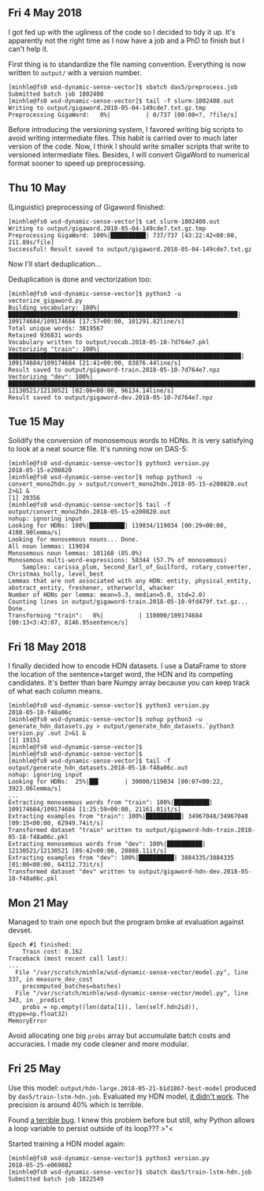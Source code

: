 ## Fri 4 May 2018

I got fed up with the ugliness of the code so I decided to tidy it up. It's
apparently not the right time as I now have a job and a PhD to finish but I
can't help it.

First thing is to standardize the file naming convention. Everything is now
written to `output/` with a version number.

    [minhle@fs0 wsd-dynamic-sense-vector]$ sbatch das5/preprocess.job
    Submitted batch job 1802408
    [minhle@fs0 wsd-dynamic-sense-vector]$ tail -f slurm-1802408.out
    Writing to output/gigaword.2018-05-04-149cde7.txt.gz.tmp
    Preprocessing GigaWord:   0%|          | 0/737 [00:00<?, ?file/s]

Before introducing the versioning system, I favored writing big scripts to 
avoid writing intermediate files. This habit is carried over to much later
version of the code. Now, I think I should write smaller scripts that write
to versioned intermediate files. Besides, I will convert GigaWord to numerical 
format sooner to speed up preprocessing.

## Thu 10 May 

(Linguistic) preprocessing of Gigaword finished:

    [minhle@fs0 wsd-dynamic-sense-vector]$ cat slurm-1802408.out
    Writing to output/gigaword.2018-05-04-149cde7.txt.gz.tmp
    Preprocessing GigaWord: 100%|██████████| 737/737 [43:22:42<00:00, 211.89s/file]
    Successful! Result saved to output/gigaword.2018-05-04-149cde7.txt.gz

Now I'll start deduplication...

Deduplication is done and vectorization too:

    [minhle@fs0 wsd-dynamic-sense-vector]$ python3 -u vectorize_gigaword.py
    Building vocabulary: 100%|█████████████████████████████████████████████████████████████████| 109174684/109174684 [17:57<00:00, 101291.82line/s]
    Total unique words: 3819567
    Retained 936831 words
    Vocabulary written to output/vocab.2018-05-10-7d764e7.pkl
    Vectorizing "train": 100%|██████████████████████████████████████████████████████████████████| 109174684/109174684 [21:41<00:00, 83876.44line/s]
    Result saved to output/gigaword-train.2018-05-10-7d764e7.npz
    Vectorizing "dev": 100%|██████████████████████████████████████████████████████████████████████| 12130521/12130521 [02:06<00:00, 96134.14line/s]
    Result saved to output/gigaword-dev.2018-05-10-7d764e7.npz

## Tue 15 May

Solidify the conversion of monosemous words to HDNs. It is very satisfying to 
look at a neat source file. It's running now on DAS-5:

    [minhle@fs0 wsd-dynamic-sense-vector]$ python3 version.py
    2018-05-15-e200820
    [minhle@fs0 wsd-dynamic-sense-vector]$ nohup python3 -u convert_mono2hdn.py > output/convert_mono2hdn.2018-05-15-e200820.out 2>&1 &
    [1] 20356
    [minhle@fs0 wsd-dynamic-sense-vector]$ tail -f output/convert_mono2hdn.2018-05-15-e200820.out
    nohup: ignoring input
    Looking for HDNs: 100%|██████████| 119034/119034 [00:29<00:00, 4100.90lemma/s]
    Looking for monosemous nouns... Done.
    All noun lemmas: 119034
    Monosemous noun lemmas: 101168 (85.0%)
    Monosemous multi-word-expressions: 58344 (57.7% of monosemous)
        Samples: carissa_plum, Second_Earl_of_Guilford, rotary_converter, Christmas_holly, level_best
    Lemmas that are not associated with any HDN: entity, physical_entity, abstract_entity, freshener, otherworld, whacker
    Number of HDNs per lemma: mean=5.3, median=5.0, std=2.0)
    Counting lines in output/gigaword-train.2018-05-10-9fd479f.txt.gz... Done.
    Transforming "train":   0%|          | 110000/109174684 [00:13<3:43:07, 8146.95sentence/s]

## Fri 18 May 2018

I finally decided how to encode HDN datasets. I use a DataFrame to store the
location of the sentence+target word, the HDN and its competing candidates.
It's better than bare Numpy array because you can keep track of what each column
means.

    [minhle@fs0 wsd-dynamic-sense-vector]$ python3 version.py
    2018-05-18-f48a06c
    [minhle@fs0 wsd-dynamic-sense-vector]$ nohup python3 -u generate_hdn_datasets.py > output/generate_hdn_datasets.`python3 version.py`.out 2>&1 &
    [1] 19151
    [minhle@fs0 wsd-dynamic-sense-vector]$
    [minhle@fs0 wsd-dynamic-sense-vector]$
    [minhle@fs0 wsd-dynamic-sense-vector]$ tail -f output/generate_hdn_datasets.2018-05-18-f48a06c.out
    nohup: ignoring input
    Looking for HDNs:  25%|██▌       | 30000/119034 [00:07<00:22, 3923.06lemma/s]
    ...
    Extracting monosemous words from "train": 100%|██████████| 109174684/109174684 [1:25:59<00:00, 21161.01it/s]
    Extracting examples from "train": 100%|██████████| 34967048/34967048 [09:15<00:00, 62949.74it/s]
    Transformed dataset "train" written to output/gigaword-hdn-train.2018-05-18-f48a06c.pkl
    Extracting monosemous words from "dev": 100%|██████████| 12130521/12130521 [09:42<00:00, 20808.11it/s]
    Extracting examples from "dev": 100%|██████████| 3884335/3884335 [01:00<00:00, 64312.73it/s]
    Transformed dataset "dev" written to output/gigaword-hdn-dev.2018-05-18-f48a06c.pkl
            
## Mon 21 May

Managed to train one epoch but the program broke at evaluation against devset.

    Epoch #1 finished:
        Train cost: 0.162
    Traceback (most recent call last):
    ...
      File "/var/scratch/minhle/wsd-dynamic-sense-vector/model.py", line 337, in measure_dev_cost
        precomputed_batches=batches)
      File "/var/scratch/minhle/wsd-dynamic-sense-vector/model.py", line 343, in _predict
        probs = np.empty((len(data[1]), len(self.hdn2id)), dtype=np.float32)
    MemoryError

Avoid allocating one big `probs` array but accumulate batch costs and accuracies.
I made my code cleaner and more modular.

## Fri 25 May

Use this model: `output/hdn-large.2018-05-21-b1d1867-best-model` produced by
`das5/train-lstm-hdn.job`.
Evaluated my HDN model, [it didn't work](https://github.com/cltl/LSTM-WSD/commit/96c43a923ac01d88882a4b66a3d2cc5db6c571a6).
The precision is around 40% which is terrible.

Found [a terrible bug](https://github.com/cltl/wsd-dynamic-sense-vector/blob/b1d18670b0c8ca59ad93a48768dea6724439c57d/model.py#L306). I knew this problem 
before but still, why Python allows a loop variable to persist outside of 
its loop??? >"<

Started training a HDN model again:

    [minhle@fs0 wsd-dynamic-sense-vector]$ python3 version.py
    2018-05-25-e069882
    [minhle@fs0 wsd-dynamic-sense-vector]$ sbatch das5/train-lstm-hdn.job
    Submitted batch job 1822549


 

